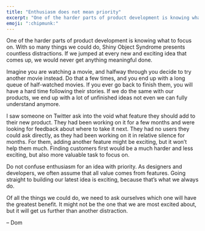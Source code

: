 ```yaml
---
title: "Enthusiasm does not mean priority"
excerpt: "One of the harder parts of product development is knowing what to focus on."
emoji: ":chipmunk:"
---
```

One of the harder parts of product development is knowing what to focus on. With so many things we could do, Shiny Object Syndrome presents countless distractions. If we jumped at every new and exciting idea that comes up, we would never get anything meaningful done.

Imagine you are watching a movie, and halfway through you decide to try another movie instead. Do that a few times, and you end up with a long queue of half-watched movies. If you ever go back to finish them, you will have a hard time following their stories. If we do the same with our products, we end up with a lot of unfinished ideas not even we can fully understand anymore.

I saw someone on Twitter ask into the void what feature they should add to their new product. They had been working on it for a few months and were looking for feedback about where to take it next. They had no users they could ask directly, as they had been working on it in relative silence for months. For them, adding another feature might be exciting, but it won’t help them much. Finding customers first would be a much harder and less exciting, but also more valuable task to focus on.

Do not confuse enthusiasm for an idea with priority. As designers and developers, we often assume that all value comes from features. Going straight to building our latest idea is exciting, because that’s what we always do.

Of all the things we could do, we need to ask ourselves which one will have the greatest benefit. It might not be the one that we are most excited about, but it will get us further than another distraction.

– Dom